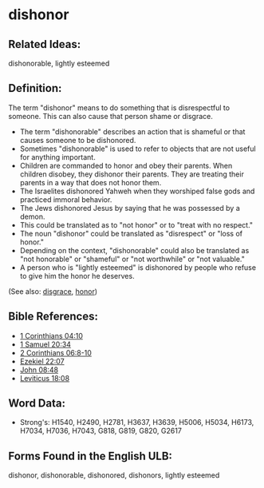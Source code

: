 # dishonor

## Related Ideas:

dishonorable, lightly esteemed


## Definition:

The term "dishonor" means to do something that is disrespectful to someone. This can also cause that person shame or disgrace.

* The term "dishonorable" describes an action that is shameful or that causes someone to be dishonored.
* Sometimes "dishonorable" is used to refer to objects that are not useful for anything important.
* Children are commanded to honor and obey their parents. When children disobey, they dishonor their parents. They are treating their parents in a way that does not honor them.
* The Israelites dishonored Yahweh when they worshiped false gods and practiced immoral behavior.
* The Jews dishonored Jesus by saying that he was possessed by a demon.
* This could be translated as to "not honor" or to "treat with no respect."
* The noun "dishonor" could be translated as "disrespect" or "loss of honor."
* Depending on the context, "dishonorable" could also be translated as "not honorable" or "shameful" or "not worthwhile" or "not valuable."
* A person who is "lightly esteemed" is dishonored by people who refuse to give him the honor he deserves.

(See also: [disgrace](../other/disgrace.md), [honor](../kt/honor.md))

## Bible References:

* [1 Corinthians 04:10](rc://en/tn/help/1co/04/10)
* [1 Samuel 20:34](rc://en/tn/help/1sa/20/34)
* [2 Corinthians 06:8-10](rc://en/tn/help/2co/06/08)
* [Ezekiel 22:07](rc://en/tn/help/ezk/22/07)
* [John 08:48](rc://en/tn/help/jhn/08/48)
* [Leviticus 18:08](rc://en/tn/help/lev/18/08)

## Word Data:

* Strong's: H1540, H2490, H2781, H3637, H3639, H5006, H5034, H6173, H7034, H7036, H7043, G818, G819, G820, G2617

## Forms Found in the English ULB:

dishonor, dishonorable, dishonored, dishonors, lightly esteemed



